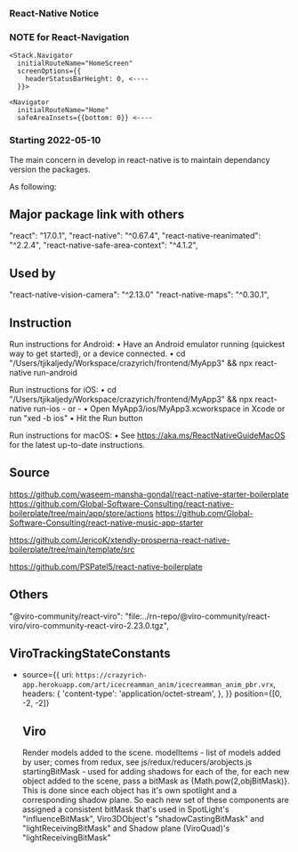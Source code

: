 ### React-Native Notice

### NOTE for React-Navigation

    <Stack.Navigator
      initialRouteName="HomeScreen"
      screenOptions={{
        headerStatusBarHeight: 0, <----
      }}>

    <Navigator
      initialRouteName="Home"
      safeAreaInsets={{bottom: 0}} <----

### Starting 2022-05-10

The main concern in develop in react-native is to maintain dependancy version the packages.

As following:

## Major package link with others

"react": "17.0.1",
"react-native": "^0.67.4",
"react-native-reanimated": "^2.2.4",
"react-native-safe-area-context": "^4.1.2",

## Used by

"react-native-vision-camera": "^2.13.0"
"react-native-maps": "^0.30.1",

## Instruction

Run instructions for Android:
• Have an Android emulator running (quickest way to get started), or a device connected.
• cd "/Users/tjikaljedy/Workspace/crazyrich/frontend/MyApp3" && npx react-native run-android

Run instructions for iOS:
• cd "/Users/tjikaljedy/Workspace/crazyrich/frontend/MyApp3" && npx react-native run-ios - or -
• Open MyApp3/ios/MyApp3.xcworkspace in Xcode or run "xed -b ios"
• Hit the Run button

Run instructions for macOS:
• See https://aka.ms/ReactNativeGuideMacOS for the latest up-to-date instructions.

## Source

https://github.com/waseem-mansha-gondal/react-native-starter-boilerplate
https://github.com/Global-Software-Consulting/react-native-boilerplate/tree/main/app/store/actions
https://github.com/Global-Software-Consulting/react-native-music-app-starter

https://github.com/JericoK/xtendly-prosperna-react-native-boilerplate/tree/main/template/src

https://github.com/PSPatel5/react-native-boilerplate

## Others

"@viro-community/react-viro": "file:../rn-repo/@viro-community/react-viro/viro-community-react-viro-2.23.0.tgz",

## ViroTrackingStateConstants

- source={{
                 uri: `https://crazyrich-app.herokuapp.com/art/icecreamman_anim/icecreamman_anim_pbr.vrx`,
                 headers: {
                   'content-type': 'application/octet-stream',
                 },
               }}
  position={[0, -2, -2]}

  ## Viro

  Render models added to the scene.
  modelItems - list of models added by user; comes from redux, see js/redux/reducers/arobjects.js
  startingBitMask - used for adding shadows for each of the, for each new object added to the scene,
  pass a bitMask as {Math.pow(2,objBitMask)}. This is done since each object has it's own
  spotlight and a corresponding shadow plane. So each new set of these components are assigned a
  consistent bitMask that's used in SpotLight's "influenceBitMask",
  Viro3DObject's "shadowCastingBitMask" and "lightReceivingBitMask" and Shadow plane (ViroQuad)'s "lightReceivingBitMask"
